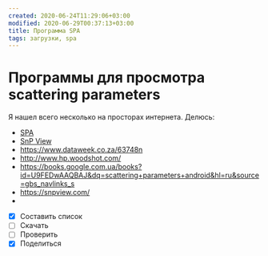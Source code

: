 ```yaml
---
created: 2020-06-24T11:29:06+03:00
modified: 2020-06-29T00:37:13+03:00
title: Программа SPA
tags: загрузки, spa
---
```


# Программы для просмотра scattering parameters

Я нашел всего несколько на просторах интернета. Делюсь:
* [SPA](https://www.ag-rf-engineering.de/products/software/s-parameter-viewer/)
* [SnP View](#)
* https://www.dataweek.co.za/63748n
* http://www.hp.woodshot.com/
* https://books.google.com.ua/books?id=U9FEDwAAQBAJ&dq=scattering+parameters+android&hl=ru&source=gbs_navlinks_s
* https://snpview.com/
* 




- [x] Составить список
- [ ] Скачать
- [ ] Проверить
- [x] Поделиться
